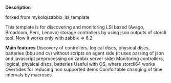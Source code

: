 **Description**

forked from mykolq/zabbix_lsi_template

This template is for discovering and monitoring LSI based 
(Avago, Broadcom, Perc, Lenovo) storage controllers by
using json outputs of storcli tool. 
Now it works only with zabbix => 6.2

**Main features**
Discovery of controllers, logical discs, physical discs, batteries (bbu and cv) without scripts on agent side (it uses parsing of json and javascript preprocessing on zabbix server side)
Monitoring controllers, logical, physical discs, batteries
Useful with OS, where storcli64 works
Overrides for reducing non supported items
Comfortable changing of time intervals by macroses.